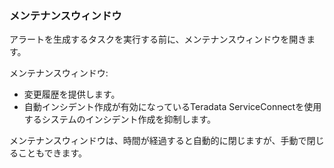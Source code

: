 ### メンテナンスウィンドウ

アラートを生成するタスクを実行する前に、メンテナンスウィンドウを開きます。

メンテナンスウィンドウ:

-   変更履歴を提供します。
-   自動インシデント作成が有効になっているTeradata ServiceConnectを使用するシステムのインシデント作成を抑制します。

メンテナンスウィンドウは、時間が経過すると自動的に閉じますが、手動で閉じることもできます。
